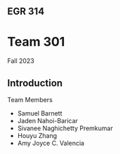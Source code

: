 EGR 314
---

# Team 301

Fall 2023

## Introduction

Team Members

* Samuel Barnett
* Jaden Nahoi-Baricar 
* Sivanee Naghichetty Premkumar
* Houyu Zhang
* Amy Joyce C. Valencia
